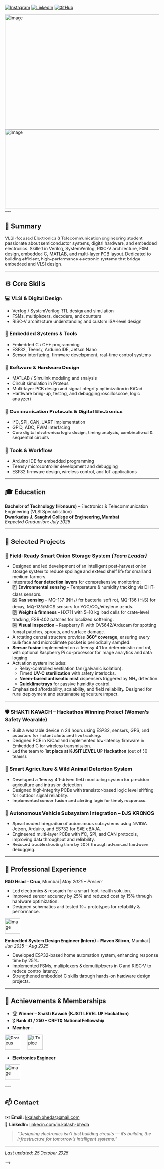   
[![Instagram](https://img.shields.io/badge/Instagram-@kalash_wildlife-E4405F?style=for-the-badge&logo=instagram&logoColor=white)](https://www.instagram.com/kalash_wildlife?igsh=OXNmM3VsNzNva2Z6)
[![LinkedIn](https://img.shields.io/badge/LinkedIn-Kalash%20Bheda-0A66C2?style=for-the-badge&logo=linkedin&logoColor=white)](https://www.linkedin.com/in/kalash-bheda/)
[![GitHub](https://img.shields.io/badge/GitHub-kalash4152-181717?style=for-the-badge&logo=github&logoColor=white)](https://github.com/kalash4152)


<img width="577" height="376" alt="image" src="https://github.com/user-attachments/assets/06f0edec-8e15-4b4d-a0ae-991e97d4fcc4" />
<img width="577" height="259" alt="image" src="https://github.com/user-attachments/assets/a9e9e72e-2ec9-4eae-920e-bda10595b327" />
---

## 🎯 Summary  
VLSI-focused Electronics & Telecommunication engineering student passionate about semiconductor systems, digital hardware, and embedded electronics. Skilled in Verilog, SystemVerilog, RISC-V architecture, FSM design, embedded C, MATLAB, and multi-layer PCB layout. Dedicated to building efficient, high-performance electronic systems that bridge embedded and VLSI design.

---

## ⚙️ Core Skills  

### 💻 VLSI & Digital Design  
- Verilog / SystemVerilog RTL design and simulation  
- FSMs, multiplexers, decoders, and counters  
- RISC-V architecture understanding and custom ISA-level design  

### 🔧 Embedded Systems & Tools  
- Embedded C / C++ programming  
- ESP32, Teensy, Arduino IDE, Jetson Nano  
- Sensor interfacing, firmware development, real-time control systems  

### 🧠 Software & Hardware Design  
- MATLAB / Simulink modeling and analysis  
- Circuit simulation in Proteus  
- Multi-layer PCB design and signal integrity optimization in KiCad  
- Hardware bring-up, testing, and debugging (oscilloscope, logic analyzer)  

### 🔌 Communication Protocols & Digital Electronics  
- I²C, SPI, CAN, UART implementation  
- GPIO, ADC, PWM interfacing  
- Core digital electronics: logic design, timing analysis, combinational & sequential circuits  

### 🧰 Tools & Workflow  
- Arduino IDE for embedded programming  
- Teensy microcontroller development and debugging  
- ESP32 firmware design, wireless control, and IoT applications  

---

## 🎓 Education  
**Bachelor of Technology (Honours)** – Electronics & Telecommunication Engineering (VLSI Specialisation)  
**Dwarkadas J. Sanghvi College of Engineering, Mumbai**  
*Expected Graduation: July 2028*

---

## 🚀 Selected Projects  

### 🧅 Field-Ready Smart Onion Storage System *(Team Leader)*  
- Designed and led development of an intelligent post-harvest onion storage system to reduce spoilage and extend shelf life for small and medium farmers.  
- Integrated **four detection layers** for comprehensive monitoring:  
  1️⃣ **Environmental sensing** – Temperature & humidity tracking via DHT-class sensors.  
  2️⃣ **Gas sensing** – MQ-137 (NH₃) for bacterial soft rot, MQ-136 (H₂S) for decay, MQ-135/MiCS sensors for VOC/CO₂/ethylene trends.  
  3️⃣ **Weight & firmness** – HX711 with 5–10 kg load cells for crate-level tracking, FSR-402 patches for localized softening.  
  4️⃣ **Visual inspection** – Raspberry Pi with OV5642/Arducam for spotting fungal patches, sprouts, and surface damage.  
- A rotating central structure provides **360° coverage**, ensuring every bulb face and microclimate pocket is periodically sampled.  
- **Sensor fusion** implemented on a Teensy 4.1 for deterministic control, with optional Raspberry Pi co-processor for image analytics and data logging.  
- Actuation system includes:  
  - Relay-controlled ventilation fan (galvanic isolation).  
  - Timed **UV-C sterilization** with safety interlocks.  
  - **Neem-based antiseptic mist** dispensers triggered by NH₃ detection.  
  - **Quicklime trays** for passive humidity control.  
- Emphasized affordability, scalability, and field reliability. Designed for rural deployment and sustainable agriculture impact.  

---

### 🛡 SHAKTI KAVACH – Hackathon Winning Project (Women’s Safety Wearable)  
- Built a wearable device in 24 hours using ESP32, sensors, GPS, and actuators for instant alerts and live tracking.  
- Designed PCB in KiCad and implemented low-latency firmware in Embedded C for wireless transmission.  
- Led the team to **1st place at KJSIT LEVEL UP Hackathon** (out of 50 teams).  

### 🌾 Smart Agriculture & Wild Animal Detection System  
- Developed a Teensy 4.1-driven field monitoring system for precision agriculture and intrusion detection.  
- Designed high-integrity PCBs with transistor-based logic level shifting for outdoor signal reliability.  
- Implemented sensor fusion and alerting logic for timely responses.  

### 🚗 Autonomous Vehicle Subsystem Integration – DJS KRONOS  
- Spearheaded integration of autonomous subsystems using NVIDIA Jetson, Arduino, and ESP32 for SAE eBAJA.  
- Engineered multi-layer PCBs with I²C, SPI, and CAN protocols, improving data throughput and reliability.  
- Reduced troubleshooting time by 30% through advanced hardware debugging.  

---

## 💼 Professional Experience  

**R&D Head – Crux**, Mumbai  |  *May 2025 – Present*  
- Led electronics & research for a smart foot-health solution.  
- Improved sensor accuracy by 25% and reduced cost by 15% through hardware optimization.  
- Designed schematics and tested 10+ prototypes for reliability & performance.  
<img width="50" height="50" alt="image" src="https://github.com/user-attachments/assets/472056bc-8308-4089-955d-1fdc0bb48117" />

**Embedded System Design Engineer (Intern) – Maven Silicon**, Mumbai  |  *Jun 2025 – Aug 2025*  
- Developed ESP32-based home automation system, enhancing response time by 25%.  
- Implemented FSMs, multiplexers & demultiplexers in C and RISC-V to reduce control latency.  
- Strengthened embedded C skills through hands-on hardware design projects.  

---

## 🌟 Achievements & Memberships  
- 🏆 **Winner – Shakti Kavach (KJSIT LEVEL UP Hackathon)**  
- 🎖 **Rank 41 / 250 – CRFTQ National Fellowship**
- **Member** – 
 <img width="50" height="50" alt="Proteus" src="https://github.com/user-attachments/assets/80908682-9c39-4e48-b702-89e88150bc34" />
  &nbsp;&nbsp;&nbsp;&nbsp;
  <img width="50" height="50" alt="LTspice" src="https://github.com/user-attachments/assets/2c1bed94-00b7-470b-a8e4-cf093817297f" />
 
-  **Electronics Engineer**
   <p >
 <img width="50" height="50" alt="image" src="https://github.com/user-attachments/assets/e5dde3ee-4d94-42fe-8e0f-f884942f4439" />

</p>
---

## 📫 Contact  
✉️ **Email:** kkalash.bheda@gmail.com  
🔗 **LinkedIn:** [linkedin.com/in/kalash-bheda](https://www.linkedin.com/in/kalash-bheda/)  

> _“Designing electronics isn’t just building circuits — it’s building the infrastructure for tomorrow’s intelligent systems.”_

---

*Last updated: 25 October 2025*

-->
